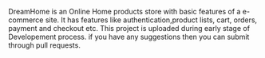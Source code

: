 DreamHome is an Online Home products store with basic features of a e-commerce site. It has features like authentication,product lists, cart, orders, payment and checkout etc. This project is uploaded during early stage of Developement process. if you have any suggestions then you can submit through pull requests.

